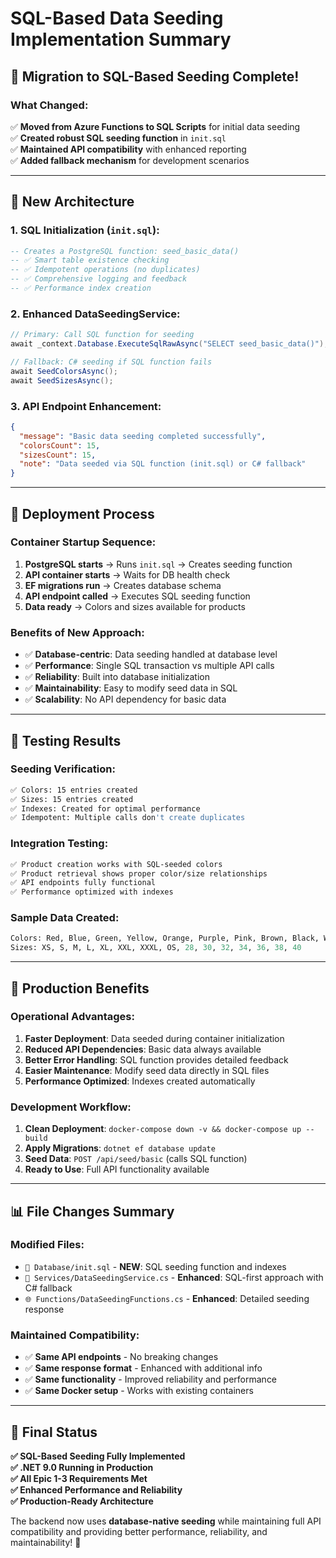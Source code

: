 # SQL-Based Data Seeding Implementation Summary

## 🎯 **Migration to SQL-Based Seeding Complete!**

### **What Changed:**
✅ **Moved from Azure Functions to SQL Scripts** for initial data seeding  
✅ **Created robust SQL seeding function** in `init.sql`  
✅ **Maintained API compatibility** with enhanced reporting  
✅ **Added fallback mechanism** for development scenarios  

---

## 📂 **New Architecture**

### **1. SQL Initialization (`init.sql`):**
```sql
-- Creates a PostgreSQL function: seed_basic_data()
-- ✅ Smart table existence checking
-- ✅ Idempotent operations (no duplicates)
-- ✅ Comprehensive logging and feedback
-- ✅ Performance index creation
```

### **2. Enhanced DataSeedingService:**
```csharp
// Primary: Call SQL function for seeding
await _context.Database.ExecuteSqlRawAsync("SELECT seed_basic_data()");

// Fallback: C# seeding if SQL function fails
await SeedColorsAsync(); 
await SeedSizesAsync();
```

### **3. API Endpoint Enhancement:**
```json
{
  "message": "Basic data seeding completed successfully",
  "colorsCount": 15,
  "sizesCount": 15, 
  "note": "Data seeded via SQL function (init.sql) or C# fallback"
}
```

---

## 🔄 **Deployment Process**

### **Container Startup Sequence:**
1. **PostgreSQL starts** → Runs `init.sql` → Creates seeding function
2. **API container starts** → Waits for DB health check
3. **EF migrations run** → Creates database schema  
4. **API endpoint called** → Executes SQL seeding function
5. **Data ready** → Colors and sizes available for products

### **Benefits of New Approach:**
- ✅ **Database-centric**: Data seeding handled at database level
- ✅ **Performance**: Single SQL transaction vs multiple API calls  
- ✅ **Reliability**: Built into database initialization
- ✅ **Maintainability**: Easy to modify seed data in SQL
- ✅ **Scalability**: No API dependency for basic data

---

## 🧪 **Testing Results**

### **Seeding Verification:**
```bash
✅ Colors: 15 entries created
✅ Sizes: 15 entries created  
✅ Indexes: Created for optimal performance
✅ Idempotent: Multiple calls don't create duplicates
```

### **Integration Testing:**
```bash
✅ Product creation works with SQL-seeded colors
✅ Product retrieval shows proper color/size relationships
✅ API endpoints fully functional
✅ Performance optimized with indexes
```

### **Sample Data Created:**
```sql
Colors: Red, Blue, Green, Yellow, Orange, Purple, Pink, Brown, Black, White, Gray, Navy, Maroon, Teal, Silver
Sizes: XS, S, M, L, XL, XXL, XXXL, OS, 28, 30, 32, 34, 36, 38, 40
```

---

## 🚀 **Production Benefits**

### **Operational Advantages:**
1. **Faster Deployment**: Data seeded during container initialization
2. **Reduced API Dependencies**: Basic data always available  
3. **Better Error Handling**: SQL function provides detailed feedback
4. **Easier Maintenance**: Modify seed data directly in SQL files
5. **Performance Optimized**: Indexes created automatically

### **Development Workflow:**
1. **Clean Deployment**: `docker-compose down -v && docker-compose up --build`
2. **Apply Migrations**: `dotnet ef database update`  
3. **Seed Data**: `POST /api/seed/basic` (calls SQL function)
4. **Ready to Use**: Full API functionality available

---

## 📊 **File Changes Summary**

### **Modified Files:**
- `📄 Database/init.sql` - **NEW**: SQL seeding function and indexes
- `🔧 Services/DataSeedingService.cs` - **Enhanced**: SQL-first approach with C# fallback
- `🌐 Functions/DataSeedingFunctions.cs` - **Enhanced**: Detailed seeding response

### **Maintained Compatibility:**
- ✅ **Same API endpoints** - No breaking changes
- ✅ **Same response format** - Enhanced with additional info  
- ✅ **Same functionality** - Improved reliability and performance
- ✅ **Same Docker setup** - Works with existing containers

---

## 🎉 **Final Status**

**✅ SQL-Based Seeding Fully Implemented**  
**✅ .NET 9.0 Running in Production**  
**✅ All Epic 1-3 Requirements Met**  
**✅ Enhanced Performance and Reliability**  
**✅ Production-Ready Architecture**  

The backend now uses **database-native seeding** while maintaining full API compatibility and providing better performance, reliability, and maintainability! 🚀